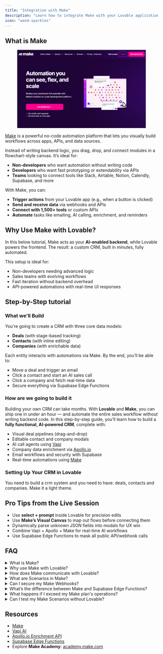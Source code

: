 ```yaml
---
title: "Integration with Make"
description: "Learn how to integrate Make with your Lovable application"
icon: "wand-sparkles"
---
```


## What is Make

<figure><img src="/images/make-hero.png" alt="Make website"><figcaption></figcaption></figure>

[Make](https://www.make.com) is a powerful no-code automation platform that lets you visually build workflows across apps, APIs, and data sources.

Instead of writing backend logic, you drag, drop, and connect modules in a flowchart-style canvas. It’s ideal for:

- **Non-developers** who want automation without writing code
- **Developers** who want fast prototyping or extendability via APIs
- **Teams** looking to connect tools like Slack, Airtable, Notion, Calendly, Supabase, and more

With Make, you can:

- **Trigger actions** from your Lovable app (e.g., when a button is clicked)
- **Send and receive data** via webhooks and APIs
- **Connect with 1,500\+ tools** or custom APIs
- **Automate** tasks like emailing, AI calling, enrichment, and reminders

## Why Use Make with Lovable?

In this below tutorial, Make acts as your **AI-enabled backend**, while Lovable powers the frontend. The result: a custom CRM, built in minutes, fully automated.

This setup is ideal for:

- Non-developers needing advanced logic
- Sales teams with evolving workflows
- Fast iteration without backend overhead
- API-powered automations with real-time UI responses

## Step-by-Step tutorial

### What we'll Build

You're going to create a CRM with three core data models:

- **Deals** (with stage-based tracking)
- **Contacts** (with inline editing)
- **Companies** (with enrichable data)

Each entity interacts with automations via Make. By the end, you’ll be able to:

- Move a deal and trigger an email
- Click a contact and start an AI sales call
- Click a company and fetch real-time data
- Secure everything via Supabase Edge Functions

### How are we going to build it

Building your own CRM can take months. With **Lovable** and **Make**, you can ship one in under an hour — and automate the entire sales workflow without writing backend code. In this step-by-step guide, you’ll learn how to build a **fully functional, AI-powered CRM**, complete with:

- Visual deal pipelines (drag-and-drop)
- Editable contact and company modals
- AI call agents using [Vapi](https://vapi.ai/)
- Company data enrichment via [Apollo.io](http://Apollo.io)
- Email workflows and security with Supabase
- Real-time automations using [Make](https://www.make.com)

### Setting Up Your CRM in Lovable

You need to build a crm system and you need to have: deals, contacts and companies. Make it a light theme.

    
  
  
  
  
  
  
  
  
</Steps>

## Pro Tips from the Live Session

- Use **select \+ prompt** inside Lovable for precision edits
- Use **Make’s Visual Canvas** to map out flows before connecting them
- Dynamically parse unknown JSON fields into modals for UX win
- Combine Vapi \+ Apollo \+ Make for real-time AI workflows
- Use Supabase Edge Functions to mask all public API/webhook calls

## FAQ

  <details>
<summary>What is Make?</summary>
Make is a visual automation platform that lets you connect tools and build workflows using drag-and-drop modules. Think of it as Zapier but more flexible and developer-friendly.
</details>
  <details>
<summary>Why use Make with Lovable?</summary>
- No need to write backend code
    - Trigger workflows from your UI (buttons, forms, modals)
    - Build automations visually (call agents, enrichment, email flows)
    - Connect to 1,500\+ apps (Slack, Notion, Calendly, Airtable, and more)
</details>
  <details>
<summary>How does Make communicate with Lovable?</summary>
Lovable sends data (usually as JSON) via **HTTP webhooks** to Make scenarios. Make receives that data, processes it (e.g., calls an API), and can respond back to Lovable.
</details>
  <details>
<summary>What are Scenarios in Make?</summary>
Scenarios are automation workflows. You define:

    - Triggers (e.g., Webhook)
    - Actions (e.g., API call, email send)
    - Logic (routers, filters, iterations)
</details>
  <details>
<summary>Can I secure my Make Webhooks?</summary>
Yes. Use:

    - **IP restrictions** (limit who can call the webhook)
    - **Supabase Edge Functions** to proxy and hide sensitive URLs
    - **API Key authentication** in headers
</details>
  <details>
<summary>What’s the difference between Make and Supabase Edge Functions?</summary>
- **Make** is a visual automation tool (great for workflows, API integrations, AI triggers).
    - **Supabase Edge Functions** are serverless backend code (great for logic, auth, and security).

    Use them **together** for best results.
</details>
  <details>
<summary>What happens if I exceed my Make plan's operations?</summary>
Your scenario will pause. Make sends alerts, and you can upgrade or optimize your flows. For this guide, the **free pro plan** from the webinar includes **20,000 operations** — more than enough to prototype.
</details>
  <details>
<summary>Can I test my Make Scenarios without Lovable?</summary>
Yes\! Use **manual data input** in the Webhook or trigger the scenario via Postman or curl. This is great for debugging before connecting to Lovable.
</details>

## Resources

- [Make](https://www.make.com)
- [Vapi AI](https://vapi.ai/)
- [Apollo.io Enrichment API](https://apollo.io/docs)
- [Supabase Edge Functions](https://supabase.com/docs/guides/functions)
- Explore **Make Academy**: [academy.make.com](https://academy.make.com)